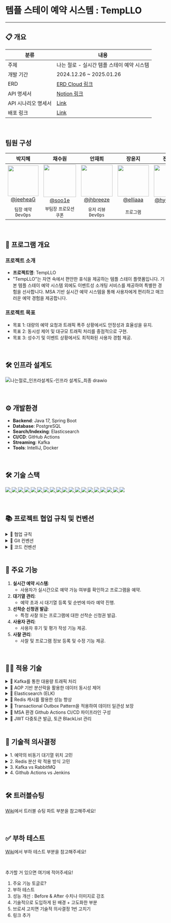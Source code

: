 # 템플 스테이 예약 시스템 : TempLLO

---
## 📋 개요
| 분류       | 내용                                                                                              |
|------------|---------------------------------------------------------------------------------------------------|
| 주제       | 나는 절로 - 실시간 템플 스테이 예약 시스템                                                  |
| 개발 기간  | 2024.12.26 ~ 2025.01.26                                                                            |
| ERD        | [ERD Cloud 링크](https://www.erdcloud.com/d/YBvebiBbk6LjsEBCu)                                  |
| API 명세서 | [Notion 링크](https://www.notion.so/teamsparta/API-28a4059cc855459ab9cd510607efa318)       |
| API 시나리오 명세서 | [Link]()                                                                                 |
| 배포 링크  | [Link]() |

<br>

## 팀원 구성
<div align="center">

| 박지혜 | 채수원 | 안재희 | 장윤지 | 전혜리 | 
| :------: |  :------: | :------: | :------: | :------: |
|[<img width="96" src="https://github.com/user-attachments/assets/b9e6b450-5d75-4ce1-a703-6a2d21938d15"> <br> @jeeheaG](https://github.com/jeeheaG)|[<image width="102" src="https://github.com/user-attachments/assets/723a80ff-a5ed-4b9f-a621-eab8feb0397c"><br> @soo1e](https://github.com/soo1e)|[<img width="99" src="https://github.com/user-attachments/assets/8cd15873-6e07-4d3c-a3c7-524d1c7603e3"> <br>@jhbreeze](https://github.com/jhbreeze)|[<img width="98" src="https://github.com/user-attachments/assets/8b496f9a-c48f-4ae9-ba30-dc88ce1912b4"> <br>@elliaaa](https://github.com/elliaaa)|[<img width="100" src="https://github.com/user-attachments/assets/8b780871-6d98-4302-baaa-1428ba9ab59a"> <br>@hyeririjeon](https://github.com/hyeririjeon)|
| `팀장` `예약` `DevOps` |  `부팀장` `프로모션` `쿠폰` |  `유저` `리뷰` `DevOps` | `프로그램` | `사찰` |

</div>

<br>

## 📌 프로그램 개요
### 프로젝트 소개
- **프로젝트명**: TempLLO
- "TempLLO"는 자연 속에서 편안한 휴식을 제공하는 템플 스테이 플랫폼입니다. 
  기본 템플 스테이 예약 시스템 외에도 이벤트성 소개팅 서비스를 제공하여 특별한 경험을 선사합니다.
  MSA 기반 실시간 예약 시스템을 통해 사용자에게 편리하고 매끄러운 예약 경험을 제공합니다. 

### 프로젝트 목표
- 목표 1: 대량의 예약 요청과 트래픽 폭주 상황에서도 안정성과 효율성을 유지.
- 목표 2: 동시성 제어 및 대규모 트래픽 처리를 중점적으로 구현.
- 목표 3: 성수기 및 이벤트 상황에서도 최적화된 사용자 경험 제공.

<br>

## 🛠️ 인프라 설계도
 ![나는절로_인프라설계도-인프라 설계도_최종 drawio](https://github.com/user-attachments/assets/9e65f1c9-daeb-48e3-b162-8d7c1ba9b8da)


<br>

## ⚙️ 개발환경
- **Backend**: Java 17, Spring Boot
- **Database**: PostgreSQL
- **Search/Indexing**: Elasticsearch
- **CI/CD**: GitHub Actions
- **Streaming**: Kafka
- **Tools**: IntelliJ, Docker

<br>

## 🛠 기술 스택
<a href="버튼을 눌렀을 때 이동할 링크" target="_blank">
<img src="https://img.shields.io/badge/Spring%20boot-6DB33F?style=for-the-badge&logo=Spring%20boot&logoColor=white">
<img src="https://img.shields.io/badge/Spring%20Data%20JPA-6DB33F?style=for-the-badge&logoColor=white">
<img src="https://img.shields.io/badge/QueryDSL-0769AD?style=for-the-badge&logo=querydsl&logoColor=white">
<img src="https://img.shields.io/badge/java-%23ED8B00.svg?style=for-the-badge&logo=openjdk&logoColor=white">
<img src="https://img.shields.io/badge/Gradle-02303A.svg?style=for-the-badge&logo=Gradle&logoColor=white">
<img src="https://img.shields.io/badge/redis-%23DD0031.svg?style=for-the-badge&logo=redis&logoColor=white">
<img src="https://img.shields.io/badge/postgres-%23316192.svg?style=for-the-badge&logo=postgresql&logoColor=white">
<img src="https://img.shields.io/badge/elasticsearch-%230377CC.svg?style=for-the-badge&logo=elasticsearch&logoColor=white">
<img src="https://img.shields.io/badge/Kibana-005571?style=for-the-badge&logo=Kibana&logoColor=white">
<img src="https://img.shields.io/badge/Apache%20Kafka-000?style=for-the-badge&logo=apachekafka">
<img src="https://img.shields.io/badge/JWT-pink?style=for-the-badge&logo=JSON%20web%20tokens">
<img src="https://img.shields.io/badge/Spring%20Security-6DB33F?style=for-the-badge&logo=Spring%20Security&logoColor=white">
<img src="https://img.shields.io/badge/JUnit5-25A162?style=for-the-badge&logo=junit5&logoColor=white">
<img src="https://img.shields.io/badge/docker-%230db7ed.svg?style=for-the-badge&logo=docker&logoColor=white">
<img src="https://img.shields.io/badge/AWS ECR-%23FF9900.svg?style=for-the-badge&logo=amazon-aws&logoColor=white">
<img src="https://img.shields.io/badge/Amazon%20ECS-FF9900?style=for-the-badge&logo=Amazon%20ECS&logoColor=white">
<img src="https://img.shields.io/badge/Amazon%20RDS-527FFF?style=for-the-badge&logo=Amazon%20RDS&logoColor=white">
<img src="https://img.shields.io/badge/Slack-4A154B?style=for-the-badge&logo=slack&logoColor=white">
<img src="https://img.shields.io/badge/github-%23121011.svg?style=for-the-badge&logo=github&logoColor=white">
</a>
<br/><br/>

<br>

## 📚 프로젝트 협업 규칙 및 컨벤션

<details>
<summary>🪷 협업 규칙</summary>

### **Ground Rules**

- **소통**: 부드럽고 간결하게, 이유를 함께 전달
- **문제 해결**:
    - 1시간 이상 문제 지속 시 팀원과 공유
    - 작업 중 외부 변경 사항 바로 공유
- **명세 관리**:
    - 필요한 API 명세 정확히 작성, 예시 JSON 포함
- **팀 일관성**:
    - 작업 스타일 통일, 하나의 제품처럼 보이도록 유지
- **효율**:
    - 다른 팀원 작업에 영향을 주는 변경 최소화

### **데일리 스크럼**

- **매일 아침 10:30에 진행**
    - 지난 목표 진행상황, 오늘 목표
    - Issue & QnA

### **프로젝트 일정**

- **1주차**: 설계 및 명세 완성, 도메인(엔티티) 구현
- **2~3주차**: 주요 기능 구현 및 테스트
    - 중간 발표 및 피드백 반영
- **4주차**: 리팩토링 및 개선, 발표 준비

</details>


<details>
<summary>🪷 Git 컨벤션</summary>

### **커밋 메시지**

- **형식**: `✨ feat : create user api`
- **태그**:
    - `feat`, `edit`, `add`, `refactor`, `remove`, `comment`, `docs`, `chore` 등
- **Gitmoji 사용**

| 태그          | 설명                   |
|---------------|-----------------------|
| ✨ `feat`      | 새로운 기능 추가        |
| 🔧 `edit`      | 기능 수정 또는 업데이트 |
| ➕ `add`       | 새로운 파일이나 코드 추가 |
| ♻️ `refactor`  | 코드 리팩토링          |
| ❌ `remove`    | 불필요한 코드 또는 파일 삭제 |
| 💬 `comment`   | 주석 추가              |
| 📄 `docs`      | 문서 수정 또는 추가     |
| 🛠️ `chore`     | 빌드 작업 및 패키지 매니저 설정 |

- 가능한 작은 단위로 커밋

### **브랜치 이름 규칙**

- **형식**: `태그/이슈번호/기능명`
    - 예: `feat/01/sign-up`

### **ISSUE/PR 관리**

- **PR 규칙**:
    - 기능 단위로 작성, 너무 많은 양 방지
    - 리뷰 포인트 명확히 설정 (테스트 코드 포함 여부, 스타일 등)
    - PR title: `브랜치명/구현기능`
        - 예: `[Feat/01/sign-up] 로그인 구현`
- **ISSUE 연결**:
    - 기능별 Issue 생성 후 브랜치명과 PR에 이슈 번호 명시

</details>


<details>
<summary>🪷 코드 컨벤션</summary>

### **기본 규칙**

- **Java 버전**: Java 17 사용
- **패키지 구조**: 도메인 중심 설계

    ```
    com.templlo.service.user
       ├── entity        
       ├── dto          
       ├── repository   
       ├── service      
       └── common      
    ```

- 일반적인 변수&클래스명 **Camel Case 사용**
- **중복 코드 제거**: 메서드화, 모듈화, AOP, Interceptor 활용
- **OOP 원칙 준수**:
    - **SOLID**: 변경이 다른 코드에 미치는 영향 최소화, 단일 책임 원칙 고려
    - **Entity → DTO 의존 방지**: 고수준 클래스가 저수준 클래스를 의존하지 않도록 설계
    - **서비스 트랜잭션 단위**: 메서드마다 하나의 트랜잭션 단위로 개발
- **Record 사용**: DTO 대신 `Record` 적극 활용
- **팩토리 메서드 활용**: `toDto()`, `from()` 등
- **어노테이션**: 필요 시에만 사용 (`@Data` 지양, 대신 `@Builder`, `@Getter` 사용)
- **Exception 처리**:
    - 공통 클래스 파일 활용(Basic Exception, Basic Status Code)
    - 도메인 별 세부 Exception 클래스 구현
- **API 설계 규칙**:
    - RESTful 원칙 준수, 리소스를 명확히 표현
    - 하이픈(-)으로 단어 구분
    - `PUT` vs `PATCH`: 전역 vs 부분 변경에 따라 구분
        - **PUT**: 리소스 전체 변경 또는 신규 리소스 생성
        - **PATCH**: 리소스 필드 일부만 변경

### **TEST**

- **.http 파일 작성**: API 별 .http 파일 생성, 형상 관리 및 테스트 시 편리
- **단위 테스트 작성**: 개별 모듈/메서드 검증
    - Controller
    - Service

</details>

<br>


## 🚀 주요 기능
1. **실시간 예약 시스템**:
   - 사용자가 실시간으로 예약 가능 여부를 확인하고 프로그램을 예약.
2. **대기열 관리**:
   - 예약 초과 시 대기열 등록 및 순번에 따라 예약 진행.
3. **선착순 신청권 발급**:
   - 특정 사찰 또는 프로그램에 대한 선착순 신청권 발급.
4. **사용자 관리**:
   - 사용자 후기 및 평가 작성 기능 제공.
5. **사찰 관리**:
   - 사찰 및 프로그램 정보 등록 및 수정 기능 제공.

<br>

## 🧑‍💻 적용 기술

<details>
<summary>🪷 Kafka를 통한 대용량 트래픽 처리</summary>

- **대규모 트래픽 처리**: Kafka를 통한 이벤트 기반 비동기 처리
- **사용자 경험 개선**: 요청이 완료될 때까지 기다릴 필요 없이, 예약 또는 쿠폰 발급 요청 후 결과를 나중에 확인할 수 있도록 처리하여 사용 편의성을 향상
</details>

<details>
<summary>🪷 AOP 기반 분산락을 활용한 데이터 동시성 제어</summary>

- **데이터 일관성 보장**: 분산 환경에서 동일 자원에 대한 동시 접근을 제한
- **트랜잭션 충돌 방지**: 자원에 락을 설정하여 데이터 충돌 방지 및 안정적 처리 가능
- **낙관적 락의 대안**: @Version 기반 낙관적 락의 성능 저하 및 복잡성을 해결
</details>

<details>
<summary>🪷 Elasticsearch (ELK)</summary>

- **실시간 검색 및 분석**: 대규모 데이터에서 빠른 검색과 실시간 로그 분석 제공
- **장애 모니터링**: 서비스 로그 데이터를 수집 및 시각화해 문제를 신속히 파악하고 대응
</details>

<details>
<summary>🪷 Redis 캐시를 활용한 성능 향상</summary>

- **데이터 조회 속도 향상**: 자주 조회되는 데이터를 인메모리 캐싱으로 처리하여 응답 속도 개선
- **시스템 부하 감소**: 캐시 활용으로 데이터베이스 접근을 최소화
</details>

<details>
<summary>🪷 Transactional Outbox Pattern을 적용하여 데이터 일관성 보장</summary>

- **트랜잭션 일관성 보장**: 비동기 통신에서의 데이터베이스와 메시지 브로커 간의 데이터 불일치 문제를 해결
- **재처리 가능**: Outbox 테이블에 이벤트 저장 후 메시지 브로커(Kafka 등)로 전달, 장애 발생 시 안정적 복구 지원
</details>

<details>
<summary>🪷 MSA 환경 Github Actions CI/CD 파이프라인 구성 </summary>

- **CI**: 빌드 및 테스트코드 실행으로 코드 품질 검증
- **CD**: Docker 이미지 빌드 후 ECR에 업로드, 변경된 서비스 ECS에 자동 배포하여 MSA 구조의 서비스별 독립적 배포 환경 구축
- **AWS ECR**: CI 파이프라인과 연계해 서비스별 최신 Docker 이미지 자동 저장 및 버전 관리
- **AWS ECS**: Fargate로 마이크로서비스별 서버리스 컨테이너 환경 구성, 서비스 단위로 독립적 배포 구현
</details>

<details>
<summary>🪷 JWT 다중토큰 발급, 토큰 BlackList 관리</summary>

- **서버 리소스 최적화:** 세션 저장소를 사용하지 않아 서버 부하 감소
- **토큰 위조 방지:** Access Token과 Refresh Token을 활용한 다중 토큰 발급으로 보안성 확보
- **Refresh Token Rotate:** Refresh Token이 사용될 때마다 새롭게 발급하고 이전 토큰 무효화하여 탈취 위험 최소화
- **실시간 토큰 BlackList 관리:** 만료된 토큰 및 로그아웃된 토큰 실시간으로 무효화하여 악의적 접근 차단
</details>

<br>

## 📌 기술적 의사결정

<details>
<summary>1. 예약의 비동기 대기열 위치 고민</summary>

- **후보**:
 1. 예약 신청 시점 (동기)
 2. 예약 신청 접수 후 처리 시점 (비동기)
- **결정**: 사용자를 앞단에서 기다리게 하기보다는 뒷단에 **비동기** 대기열을 만들어, 사용자가 추후 확인하도록 하여 사용성을 높이기로 결정.
</details>

<details>
<summary>2. Redis 분산 락 적용 방식 고민</summary>

- **후보**:
 1. Redis에 DB 데이터 접근을 위한 키를 두고, 키에 분산 락 적용 → 두 가지 저장소를 사용하며 시간이 더 걸릴 가능성 있음
 2. Redis에 데이터 자체를 보관하고, 데이터에 분산 락 적용 → DB 동기화 전에 데이터 유실 위험이 존재
- **결정**: 2번 방식이 빠를 수 있지만, 대부분 **비동기적으로 처리**되고 있으며, 락이 적용되는 데이터가 **유실 시 복구가 어려운 데이터**라고 판단하여 **1번 방식**을 선택
</details>

<details>
<summary>3. Kafka vs RabbitMQ</summary>

- **후보**:
 1. Kafka: 대용량 데이터 처리와 고속 데이터 스트리밍에 최적화 / 장애 상황에서도 안정적으로 동작 / 확장성
 2. RabbitMQ: 유연한 메시지 라우팅 / Kafka보다는 복잡한 설정으로 확장
- **결정**: 대량의 메시지 전송이 필요한 예약이나 쿠폰 등을 고려하여 고성능 데이터 처리에 적합하며 파티션 기반의 아키텍처인 Kafka를 통해 브로커를 추가함으로써 수평적으로 쉽게 확장 가능한것이 프로젝트에 더 부합할 것으로 판단되어 **Kafka**를 선택
</details>

<details>
<summary>4. Github Actions vs Jenkins</summary>

- **장단점 분석**:

| 기능 | **Github Actions** | **Jenkins** |
|-----------------------|------------------------------------------------------------|------------------------------------------------|
| **초기 설정** | 즉시 사용 가능 | 서버 설치 및 설정 필요 |
| **유지 보수** | 코드와 CI/CD 파이프라인 설정을 동일 저장소에서 관리 | 플러그인 최신 상태 유지 등 추가 관리 필요 |
| **러닝 커브** | 낮음 | 높음 |
| **비용 효율성** | 서버 설치 필요 없음 → 인프라 비용 절감 | 서버 비용 발생 |

- **결정**: 제한된 시간안에 기획/개발/배포까지 마무리해야하기 때문에 학습 부담이 적으며 Github 저장소와 통합이 쉬운 Github Actions 채택
</details>

<br>

## 🛠️ 트러블슈팅
[Wiki](https://github.com/TempLLO/templlo-booking-2025/wiki)에서 트러블 슈팅 파트 부분을 참고해주세요!

<br>

## ✅ 부하 테스트
[Wiki](https://github.com/TempLLO/templlo-booking-2025/wiki)에서 부하 테스트 부분을 참고해주세요!

<br>

추가할 거 있으면 여기에 적어주세요!
1. 주요 기능 토글로?
2. 부하 테스트
3. 성능 개선 : Before & After 수치나 이미지로 강조
4. 기술적으로 도입하게 된 배경 + 고도화한 부분
5. 브로셔 고치면 기술적 의사결정 1번 고치기
6. 링크 추가
